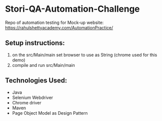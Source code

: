 # Stori-QA-Automation-Challenge
Repo of automation testing for Mock-up website: 
https://rahulshettyacademy.com/AutomationPractice/

## Setup instructions:
1. on the src/Main/main set browser to use as String 
    (chrome used for this demo)
2. compile and run src/Main/main

## Technologies Used:
- Java
- Selenium Webdriver
- Chrome driver
- Maven
- Page Object Model as Design Pattern
